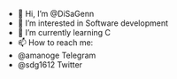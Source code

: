 - 👋 Hi, I’m @DiSaGenn
- 👀 I’m interested in Software development
- 🌱 I’m currently learning C
- 📫 How to reach me: 
- @amanoge Telegram 
- @sdg1612 Twitter
